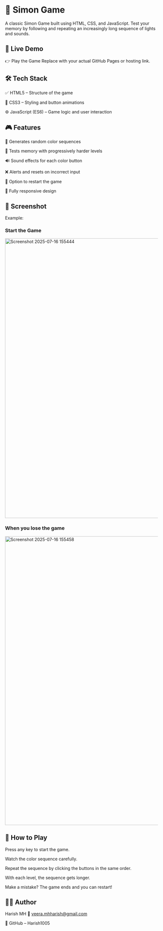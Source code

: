 # 🧠 Simon Game
A classic Simon Game built using HTML, CSS, and JavaScript. Test your memory by following and repeating an increasingly long sequence of lights and sounds.

## 🔗 Live Demo
👉 Play the Game
Replace with your actual GitHub Pages or hosting link.

## 🛠️ Tech Stack
✅ HTML5 – Structure of the game

🎨 CSS3 – Styling and button animations

⚙️ JavaScript (ES6) – Game logic and user interaction

## 🎮 Features
🎯 Generates random color sequences

🧠 Tests memory with progressively harder levels

🔊 Sound effects for each color button

❌ Alerts and resets on incorrect input

🔁 Option to restart the game

📱 Fully responsive design

## 📸 Screenshot

Example:
### Start the Game
<img width="1886" height="923" alt="Screenshot 2025-07-16 155444" src="https://github.com/user-attachments/assets/d5468666-758f-4b29-8815-1ff213e6d5f1" />

### When you lose the game
<img width="1857" height="953" alt="Screenshot 2025-07-16 155458" src="https://github.com/user-attachments/assets/bb6aaffc-14cb-4214-a981-8d30d9e465fb" />


## 📖 How to Play
Press any key to start the game.

Watch the color sequence carefully.

Repeat the sequence by clicking the buttons in the same order.

With each level, the sequence gets longer.

Make a mistake? The game ends and you can restart!

## 👨‍💻 Author
Harish MH
📧 veera.mhharish@gmail.com

🔗 GitHub – Harish1005

